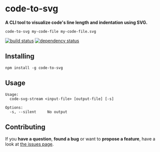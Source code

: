# code-to-svg

**A CLI tool to visualize code's line length and indentation using SVG.**

```shell
code-to-svg my-code-file my-code-file.svg
```

[![build status](https://img.shields.io/travis/derhuerst/code-to-svg.svg)](https://travis-ci.org/derhuerst/code-to-svg)
[![dependency status](https://img.shields.io/david/derhuerst/code-to-svg.svg)](https://david-dm.org/derhuerst/code-to-svg#info=dependencies)


## Installing

```
npm install -g code-to-svg
```


## Usage

```
Usage:
  code-svg-stream <input-file> [output-file] [-s]

Options:
  -s, --silent     No output
```


## Contributing

If you **have a question**, **found a bug** or want to **propose a feature**, have a look at [the issues page](https://github.com/derhuerst/code-to-svg/issues).
